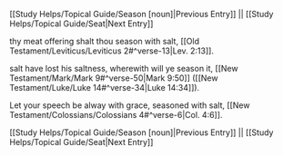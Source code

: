 [[Study Helps/Topical Guide/Season [noun]|Previous Entry]]  ||  [[Study Helps/Topical Guide/Seat|Next Entry]]

 thy meat offering shalt thou season with salt, [[Old Testament/Leviticus/Leviticus 2#^verse-13|Lev. 2:13]].

 salt have lost his saltness, wherewith will ye season it, [[New Testament/Mark/Mark 9#^verse-50|Mark 9:50]] ([[New Testament/Luke/Luke 14#^verse-34|Luke 14:34]]).

 Let your speech be alway with grace, seasoned with salt, [[New Testament/Colossians/Colossians 4#^verse-6|Col. 4:6]].

[[Study Helps/Topical Guide/Season [noun]|Previous Entry]]  ||  [[Study Helps/Topical Guide/Seat|Next Entry]]